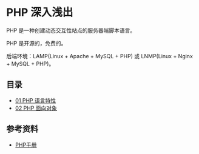 # PHP 深入浅出

PHP 是一种创建动态交互性站点的服务器端脚本语言。

PHP 是开源的，免费的。

后端环境：LAMP(Linux + Apache + MySQL + PHP) 或 LNMP(Linux + Nginx + MySQL + PHP)。

## 目录

* [01 PHP 语言特性](https://github.com/steveLauwh/PHP/blob/master/01%20PHP%20%E8%AF%AD%E8%A8%80%E7%89%B9%E6%80%A7.md)
* [02 PHP 面向对象](https://github.com/steveLauwh/PHP/blob/master/02%20PHP%20%E9%9D%A2%E5%90%91%E5%AF%B9%E8%B1%A1.md)

## 参考资料

* [PHP手册](https://secure.php.net/manual/zh/)
